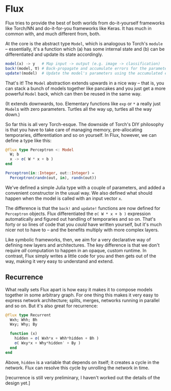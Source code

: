 # Flux

Flux tries to provide the best of both worlds from do-it-yourself frameworks like Torch/NN and do-it-for-you frameworks like Keras. It has much in common with, and much different from, both.

At the core is the abstract type `Model`, which is analogous to Torch's `module` – essentially, it's a function which (a) has some internal state and (b) can be differentiated and update its state accordingly.

```julia
model(x) -> y   # Map input -> output (e.g. image -> classification)
back!(model, ∇) # Back-propagate and accumulate errors for the parameters
update!(model)  # Update the model's parameters using the accumulated errors
```

That's it! The `Model` abstraction extends upwards in a nice way – that is, you can stack a bunch of models together like pancakes and you just get a more powerful `Model` back, which can then be reused in the same way.

(It extends downwards, too. Elementary functions like `exp` or `*` a really just `Model`s with zero parameters. Turtles all the way up, turtles all the way down.)

So far this is all very Torch-esque. The downside of Torch's DIY philosophy is that you have to take care of managing memory, pre-allocating temporaries, differentiation and so on yourself. In Flux, however, we can define a type like this:

```julia
@flux type Perceptron <: Model
  W; b
  x -> σ( W * x + b )
end

Perceptron(in::Integer, out::Integer) =
  Perceptron(randn(out, in), randn(out))
```

We've defined a simple Julia type with a couple of parameters, and added a convenient constructor in the usual way. We also defined what should happen when the model is called with an input vector `x`.

The difference is that the `back!` and `update!` functions are now defined for `Perceptron` objects. Flux differentiated the `σ( W * x + b )` expression automatically and figured out handling of temporaries and so on. That's forty or so lines of code that you *could* have written yourself, but it's much nicer not to have to – and the benefits multiply with more complex layers.

Like symbolic frameworks, then, we aim for a very declarative way of defining new layers and architectures. The key difference is that we don't require *all* computation to happen in an opaque, custom runtime. In contrast, Flux simply writes a little code for you and then gets out of the way, making it very easy to understand and extend.

## Recurrence

What really sets Flux apart is how easy it makes it to compose models together in some arbitrary graph. For one thing this makes it very easy to express network architecture; splits, merges, networks running in parallel and so on. But it's also great for recurrence:

```julia
@flux type Recurrent
  Wxh; Whh; Bh
  Wxy; Why; By

  function (x)
    hidden = σ( Wxh*x + Whh*hidden + Bh )
    σ( Wxy*x + Why*hidden′ + By )
  end
end
```

Above, `hidden` is a variable that depends on itself; it creates a cycle in the network. Flux can resolve this cycle by unrolling the network in time.

[recurrence is still very preliminary, I haven't worked out the details of the design yet.]
